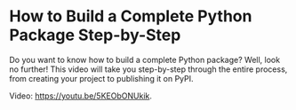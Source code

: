 # How to Build a Complete Python Package Step-by-Step

Do you want to know how to build a complete Python package? Well, look no further! This video will take you step-by-step through the entire process, from creating your project to publishing it on PyPI.

Video: https://youtu.be/5KEObONUkik.
